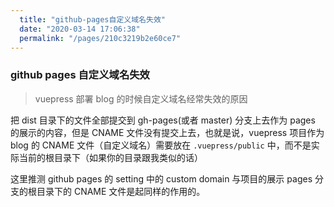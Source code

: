 ```yaml
---
  title: "github-pages自定义域名失效"
  date: "2020-03-14 17:06:38"
  permalink: "/pages/210c3219b2e60ce7"
---
```

### github pages 自定义域名失效

> vuepress 部署 blog 的时候自定义域名经常失效的原因

把 dist 目录下的文件全部提交到 gh-pages(或者 master) 分支上去作为 pages 的展示的内容，但是 CNAME 文件没有提交上去，也就是说，vuepress 项目作为 blog 的 CNAME 文件（自定义域名）需要放在 `.vuepress/public` 中，而不是实际当前的根目录下（如果你的目录跟我类似的话）

这里推测 github pages 的 setting 中的 custom domain 与项目的展示 pages 分支的根目录下的 CNAME 文件是起同样的作用的。
